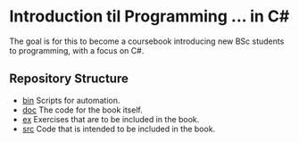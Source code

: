 # Introduction til Programming ... in C#

The goal is for this to become a coursebook introducing new BSc students to programming, with a focus on C#.

## Repository Structure

- [bin](bin) Scripts for automation.
- [doc](doc) The code for the book itself.
- [ex](ex) Exercises that are to be included in the book.
- [src](src) Code that is intended to be included in the book.

